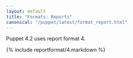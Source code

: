 ```yaml
---
layout: default
title: "Formats: Reports"
canonical: "/puppet/latest/format_report.html"
---
```



Puppet 4.2 uses report format 4.

{% include reportformat/4.markdown %}
